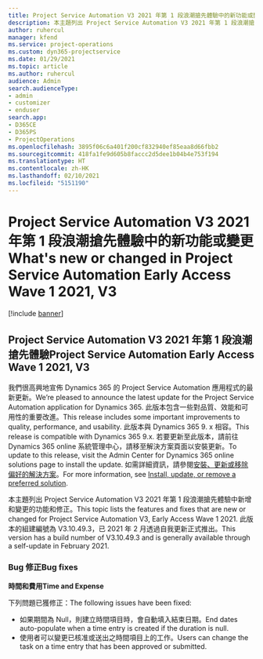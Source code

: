 ```yaml
---
title: Project Service Automation V3 2021 年第 1 段浪潮搶先體驗中的新功能或變更
description: 本主題列出 Project Service Automation V3 2021 年第 1 段浪潮搶先體驗中可用的功能和修正。
author: ruhercul
manager: kfend
ms.service: project-operations
ms.custom: dyn365-projectservice
ms.date: 01/29/2021
ms.topic: article
ms.author: ruhercul
audience: Admin
search.audienceType:
- admin
- customizer
- enduser
search.app:
- D365CE
- D365PS
- ProjectOperations
ms.openlocfilehash: 3895f06c6a401f200cf832940ef85eaa8d66fbb2
ms.sourcegitcommit: 418fa1fe9d605b8faccc2d5dee1b04b4e753f194
ms.translationtype: HT
ms.contentlocale: zh-HK
ms.lasthandoff: 02/10/2021
ms.locfileid: "5151190"
---
```

# <a name="whats-new-or-changed-in-project-service-automation-early-access-wave-1-2021-v3"></a><span data-ttu-id="8a0cb-103">Project Service Automation V3 2021 年第 1 段浪潮搶先體驗中的新功能或變更</span><span class="sxs-lookup"><span data-stu-id="8a0cb-103">What's new or changed in Project Service Automation Early Access Wave 1 2021, V3</span></span>

[!include [banner](../includes/psa-now-project-operations.md)]

## <a name="project-service-automation-early-access-wave-1-2021-v3"></a><span data-ttu-id="8a0cb-104">Project Service Automation V3 2021 年第 1 段浪潮搶先體驗</span><span class="sxs-lookup"><span data-stu-id="8a0cb-104">Project Service Automation Early Access Wave 1 2021, V3</span></span>

<span data-ttu-id="8a0cb-105">我們很高興地宣佈 Dynamics 365 的 Project Service Automation 應用程式的最新更新。</span><span class="sxs-lookup"><span data-stu-id="8a0cb-105">We’re pleased to announce the latest update for the Project Service Automation application for Dynamics 365.</span></span> <span data-ttu-id="8a0cb-106">此版本包含一些對品質、效能和可用性的重要改進。</span><span class="sxs-lookup"><span data-stu-id="8a0cb-106">This release includes some important improvements to quality, performance, and usability.</span></span> <span data-ttu-id="8a0cb-107">此版本與 Dynamics 365 9. x 相容。</span><span class="sxs-lookup"><span data-stu-id="8a0cb-107">This release is compatible with Dynamics 365 9.x.</span></span> <span data-ttu-id="8a0cb-108">若要更新至此版本，請前往 Dynamics 365 online 系統管理中心，請移至解決方案頁面以安裝更新。</span><span class="sxs-lookup"><span data-stu-id="8a0cb-108">To update to this release, visit the Admin Center for Dynamics 365 online solutions page to install the update.</span></span> <span data-ttu-id="8a0cb-109">如需詳細資訊，請參閱[安裝、更新或移除偏好的解決方案](https://docs.microsoft.com/power-platform/admin/install-remove-preferred-solution)。</span><span class="sxs-lookup"><span data-stu-id="8a0cb-109">For more information, see [Install, update, or remove a preferred solution](https://docs.microsoft.com/power-platform/admin/install-remove-preferred-solution).</span></span>

<span data-ttu-id="8a0cb-110">本主題列出 Project Service Automation V3 2021 年第 1 段浪潮搶先體驗中新增和變更的功能和修正。</span><span class="sxs-lookup"><span data-stu-id="8a0cb-110">This topic lists the features and fixes that are new or changed for Project Service Automation V3, Early Access Wave 1 2021.</span></span> <span data-ttu-id="8a0cb-111">此版本的組建編號為 V3.10.49.3，已 2021 年 2 月透過自我更新正式推出。</span><span class="sxs-lookup"><span data-stu-id="8a0cb-111">This version has a build number of V3.10.49.3 and is generally available through a self-update in February 2021.</span></span>


### <a name="bug-fixes"></a><span data-ttu-id="8a0cb-112">Bug 修正</span><span class="sxs-lookup"><span data-stu-id="8a0cb-112">Bug fixes</span></span>

<span data-ttu-id="8a0cb-113">**時間和費用**</span><span class="sxs-lookup"><span data-stu-id="8a0cb-113">**Time and Expense**</span></span>

<span data-ttu-id="8a0cb-114">下列問題已獲修正：</span><span class="sxs-lookup"><span data-stu-id="8a0cb-114">The following issues have been fixed:</span></span>

- <span data-ttu-id="8a0cb-115">如果期間為 Null，則建立時間項目時，會自動填入結束日期。</span><span class="sxs-lookup"><span data-stu-id="8a0cb-115">End dates auto-populate when a time entry is created if the duration is null.</span></span>
- <span data-ttu-id="8a0cb-116">使用者可以變更已核准或送出之時間項目上的工作。</span><span class="sxs-lookup"><span data-stu-id="8a0cb-116">Users can change the task on a time entry that has been approved or submitted.</span></span>
